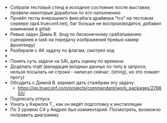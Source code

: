* Собрали тестовый стенд в исходное состояние после выставки, провели некоторые доработки по его наполнению
* Провёл тесты вчерашнего фиксабага драйвера "tcs" на тестовом сервере (qa4.trueconf.net), баг больше не воспроизводится, добавил изменения в gitlab
* Ревью задач Димы В. (bug по бесконечному срабатыванию сценариев и task на передачу изображений превью камер фронтенду)
* Разбирали с АК задачу по флагам, смотрел код
* 
* Понять суть задачи на SAI, дать оценку по времени
* Доделать mqtt (валидация входных данных по типу в запросе, нельзя посылать не строки - написал сейчас .(string), но это ломает прогу)
* Обсудить с Димой В. вариант дать стажёрам эту задачу:
	* https://op.trueconf.com/projects/commandant/work_packages/276650/
* Подписать отпуск
* Узнать у Кирилла Т., как он ведёт подготовку к инсталляции
* По 3 уровню С4 у Андрея был комментарий. Посмотреть, возможно поправить диаграмму